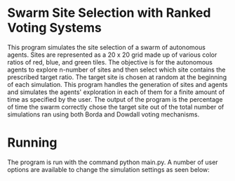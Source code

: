 # Swarm Site Selection with Ranked Voting Systems

This program simulates the site selection of a swarm of autonomous agents. Sites are represented as a 20 x 20 grid made up of various color ratios of red, blue, and green tiles. The objective is for the autonomous agents to explore n-number of sites and then select which site contains the prescribed target ratio. The target site is chosen at random at the beginning of each simulation. This program handles the generation of sites and agents and simulates the agents' exploration in each of them for a finite amount of time as specified by the user. The output of the program is the percentage of time the swarm correctly chose the target site out of the total number of simulations ran using both Borda and Dowdall voting mechanisms.

# Running

The program is run with the command python main.py. A number of user options are available to change the simulation settings as seen below:
